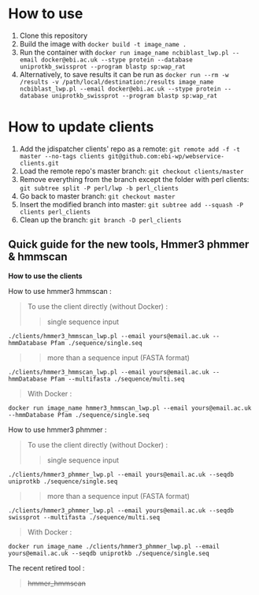 # How to use

1. Clone this repository
2. Build the image with `docker build -t image_name .`
3. Run the container with `docker run image_name ncbiblast_lwp.pl --email docker@ebi.ac.uk --stype protein --database uniprotkb_swissprot --program blastp sp:wap_rat`
4. Alternatively, to save results it can be run as `docker run --rm -w /results -v /path/local/destination:/results image_name ncbiblast_lwp.pl --email docker@ebi.ac.uk --stype protein --database uniprotkb_swissprot --program blastp sp:wap_rat`

# How to update clients

1. Add the jdispatcher clients' repo as a remote: `git remote add -f -t master --no-tags clients git@github.com:ebi-wp/webservice-clients.git`
2. Load the remote repo's master branch: `git checkout clients/master`
3. Remove everything from the branch except the folder with perl clients: `git subtree split -P perl/lwp -b perl_clients`
4. Go back to master branch: `git checkout master`
5. Insert the modified branch into master: `git subtree add --squash -P clients perl_clients`
6. Clean up the branch: `git branch -D perl_clients`

## Quick guide for the new tools, Hmmer3 phmmer & hmmscan
**How to use the clients**

How to use hmmer3 hmmscan :
> To use the client directly (without Docker) :
>> single sequence input 
```
./clients/hmmer3_hmmscan_lwp.pl --email yours@email.ac.uk --hmmDatabase Pfam ./sequence/single.seq
```
>> more than a sequence input (FASTA format)
```
./clients/hmmer3_hmmscan_lwp.pl --email yours@email.ac.uk --hmmDatabase Pfam --multifasta ./sequence/multi.seq
```
> With Docker :
```
docker run image_name hmmer3_hmmscan_lwp.pl --email yours@email.ac.uk --hmmDatabase Pfam ./sequence/single.seq
```

How to use hmmer3 phmmer :
> To use the client directly (without Docker) :
>> single sequence input 
```
./clients/hmmer3_phmmer_lwp.pl --email yours@email.ac.uk --seqdb uniprotkb ./sequence/single.seq
```
>> more than a sequence input (FASTA format)
```
./clients/hmmer3_phmmer_lwp.pl --email yours@email.ac.uk --seqdb swissprot --multifasta ./sequence/multi.seq
```

> With Docker :
```
docker run image_name ./clients/hmmer3_phmmer_lwp.pl --email yours@email.ac.uk --seqdb uniprotkb ./sequence/single.seq
```

The recent retired tool :
>  ~~hmmer_hmmscan~~ 

